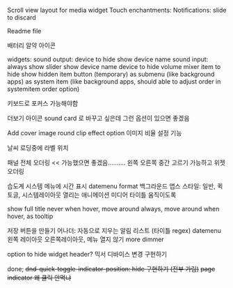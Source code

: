 Scroll view layout for media widget
Touch enchantments:
    Notifications: slide to discard

Readme file

배터리 알약 아이콘

widgets:
    sound output:
        device to hide
        show device name
    sound input:
        always show slider
        show device name
        device to hide
    volume mixer
        item to hide
            show hidden item button (temporary)
        as submenu (like background apps)
        as system item (like background apps,
                        should able to adjust order in systemitem order option)

키보드로 포커스 가능해야함

더보기 아이콘 sound card 로 바꾸고 싶은데 그런 옵션이 있으면 좋겠음

Add cover image round clip effect option
이미지 비율 설정 기능

날씨 로딩중에 라벨 위치

패널 전체 오더링 << 가능했으면 좋겠음.......... 왼쪽 오른쪽 중간 고르기 가능하고
위젯 오더링

습도계
시스템 메뉴에 시간 표시
datemenu format
백그라운드 앱스 스타일: 일반, 퀵토글, 시스템레이아웃
열리는 애니메이션
미디어 타이틀 움직이도록

show full title
    never
    when hover, move around
    always, move around
    when hover, as tooltip

저장 버튼을 만들기
어나더: 자동으로 지우는 알림 리스트 (타이틀 regex)
datemenu 왼쪽 레이아웃 오른쪽레이아웃, 메뉴 열지 않기
more dimmer

option to hide widget header?
믹서 디바이스 변경 구현하기

done;
~~dnd-quick-toggle-indicator-position: hide 구현하기 (전부 가림)~~
~~page indicator 왜 클릭 안먹냐~~
